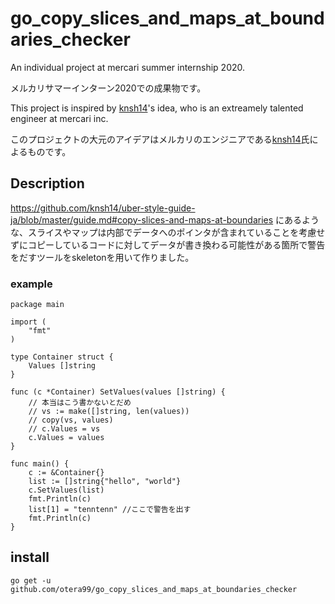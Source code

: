 # go_copy_slices_and_maps_at_boundaries_checker
An individual project at mercari summer internship 2020.

メルカリサマーインターン2020での成果物です。

This project is inspired by [knsh14](https://github.com/knsh14)'s idea, who is an extreamely talented engineer at mercari inc.

このプロジェクトの大元のアイデアはメルカリのエンジニアである[knsh14](https://github.com/knsh14)氏によるものです。

## Description
https://github.com/knsh14/uber-style-guide-ja/blob/master/guide.md#copy-slices-and-maps-at-boundaries にあるような、スライスやマップは内部でデータへのポインタが含まれていることを考慮せずにコピーしているコードに対してデータが書き換わる可能性がある箇所で警告をだすツールをskeletonを用いて作りました。

### example
```
package main

import (
	"fmt"
)

type Container struct {
	Values []string
}

func (c *Container) SetValues(values []string) {
	// 本当はこう書かないとだめ
	// vs := make([]string, len(values))
	// copy(vs, values)
	// c.Values = vs
	c.Values = values
}

func main() {
	c := &Container{}
	list := []string{"hello", "world"}
	c.SetValues(list)
	fmt.Println(c)
	list[1] = "tenntenn" //ここで警告を出す
	fmt.Println(c)
}
```

## install
```go get -u github.com/otera99/go_copy_slices_and_maps_at_boundaries_checker```